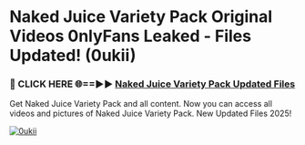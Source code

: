 # Naked Juice Variety Pack Original Videos 0nlyFans Leaked - Files Updated! (0ukii)

<h3>🔴 CLICK HERE 🌐==►► <a href="https://tinyurl.com/up5wt9bj" rel="nofollow">Naked Juice Variety Pack Updated Files</a></h3>

Get Naked Juice Variety Pack and all content. Now you can access all videos and pictures of Naked Juice Variety Pack. New Updated Files 2025!

[![0ukii](https://i.imgur.com/ABiUzMV.gif)](https://tinyurl.com/up5wt9bj)
